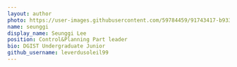 ```yaml
---
layout: author
photo: https://user-images.githubusercontent.com/59784459/91743417-b9339580-ebf2-11ea-8375-38e066be8014.jpg
name: seunggi
display_name: Seunggi Lee
position: Control&Planning Part leader
bio: DGIST Undergraduate Junior
github_username: leverdusoleil99
---
```



